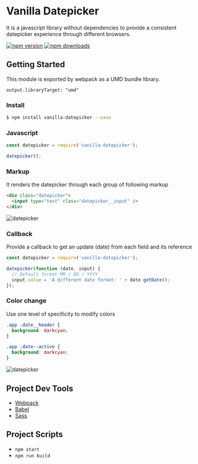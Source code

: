 # Vanilla Datepicker

It is a javascript library without dependencies to provide a consistent datepicker experience through different browsers.

[![npm version](https://img.shields.io/npm/v/vanilla-datepicker.svg?style=flat-square)](https://www.npmjs.com/package/vanilla-datepicker)
[![npm downloads](https://img.shields.io/npm/dm/vanilla-datepicker.svg?style=flat-square)](https://www.npmjs.com/package/vanilla-datepicker)

## Getting Started

This module is exported by webpack as a UMD bundle library.

`output.libraryTarget: "umd"`

### Install

```bash
$ npm install vanilla-datepicker --save
```

### Javascript

```js
const datepicker = require('vanilla-datepicker');

datepicker();
```

### Markup

It renders the datepicker through each group of following markup

```html
<div class="datepicker">
  <input type="text" class="datepicker__input" />
</div>
```

![datepicker](https://i.imgur.com/DigH7Ls.jpg")

### Callback

Provide a callback to get an update (date) from each field and its reference

```js
const datepicker = require('vanilla-datepicker');

datepicker(function (date, input) {
  // Default format MM / DD / YYYY
  input.value = 'A different date format: ' + date.getDate();
});
```

### Color change

Use one level of specificity to modify colors

```css
.app .date__header {
  background: darkcyan;
}

.app .date--active {
  background: darkcyan;
}
```

![datepicker](https://i.imgur.com/pJoAc2p.jpg")

## Project Dev Tools

- [Webpack](https://webpack.github.io/)
- [Babel](https://babeljs.io/)
- [Sass](http://sass-lang.com/)

## Project Scripts

- `npm start`
- `npm run build`
